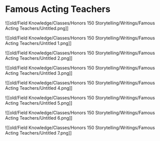 # Famous Acting Teachers

![[old/Field Knowledge/Classes/Honors 150 Storytelling/Writings/Famous Acting Teachers/Untitled.png]]

![[old/Field Knowledge/Classes/Honors 150 Storytelling/Writings/Famous Acting Teachers/Untitled 1.png]]

![[old/Field Knowledge/Classes/Honors 150 Storytelling/Writings/Famous Acting Teachers/Untitled 2.png]]

![[old/Field Knowledge/Classes/Honors 150 Storytelling/Writings/Famous Acting Teachers/Untitled 3.png]]

![[old/Field Knowledge/Classes/Honors 150 Storytelling/Writings/Famous Acting Teachers/Untitled 4.png]]

![[old/Field Knowledge/Classes/Honors 150 Storytelling/Writings/Famous Acting Teachers/Untitled 5.png]]

![[old/Field Knowledge/Classes/Honors 150 Storytelling/Writings/Famous Acting Teachers/Untitled 6.png]]

![[old/Field Knowledge/Classes/Honors 150 Storytelling/Writings/Famous Acting Teachers/Untitled 7.png]]